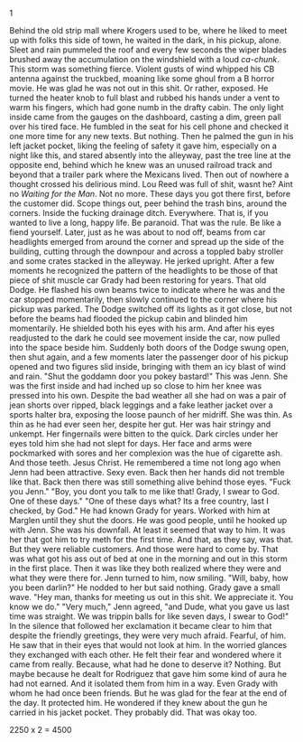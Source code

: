 1

  Behind the old strip mall where Krogers used to be, where he liked to meet up with folks this side of town, he waited in the dark, in his pickup, alone. Sleet and rain pummeled the roof and every few seconds the wiper blades brushed away the accumulation on the windshield with a loud _ca-chunk_. This storm was something fierce. Violent gusts of wind whipped his CB antenna against the truckbed, moaning like some ghoul from a B horror movie. He was glad he was not out in this shit. Or rather, exposed. He turned the heater knob to full blast and rubbed his hands under a vent to warm his fingers, which had gone numb in the drafty cabin. The only light inside came from the gauges on the dashboard, casting a dim, green pall over his tired face. He fumbled in the seat for his cell phone and checked it one more time for any new texts. But nothing. Then he palmed the gun in his left jacket pocket, liking the feeling of safety it gave him, especially on a night like this, and stared absently into the alleyway, past the tree line at the opposite end, behind which he knew was an unused railroad track and beyond that a trailer park where the Mexicans lived. Then out of nowhere a thought crossed his delirious mind. Lou Reed was full of shit, wasnt he? Aint no _Waiting for the Man_. Not no more. These days you got there first, before the customer did. Scope things out, peer behind the trash bins, around the corners. Inside the fucking drainage ditch. Everywhere. That is, if you wanted to live a long, happy life. Be paranoid. That was the rule. Be like a fiend yourself.
  Later, just as he was about to nod off, beams from car headlights emerged from around the corner and spread up the side of the building, cutting through the downpour and across a toppled baby stroller and some crates stacked in the alleyway. He jerked upright. After a few moments he recognized the pattern of the headlights to be those of that piece of shit muscle car Grady had been restoring for years. That old Dodge. He flashed his own beams twice to indicate where he was and the car stopped momentarily, then slowly continued to the corner where his pickup was parked. 
  The Dodge switched off its lights as it got close, but not before the beams had flooded the pickup cabin and blinded him momentarily. He shielded both his eyes with his arm. And after his eyes readjusted to the dark he could see movement inside the car, now pulled into the space beside him. Suddenly both doors of the Dodge swung open, then shut again, and a few moments later the passenger door of his pickup opened and two figures slid inside, bringing with them an icy blast of wind and rain.
  "Shut the goddamn door you pokey bastard!"
  This was Jenn. She was the first inside and had inched up so close to him her knee was pressed into his own. Despite the bad weather all she had on was a pair of jean shorts over ripped, black leggings and a fake leather jacket over a sports halter bra, exposing the loose paunch of her midriff. She was thin. As thin as he had ever seen her, despite her gut. Her was hair stringy and unkempt. Her fingernails were bitten to the quick. Dark circles under her eyes told him she had not slept for days. Her face and arms were pockmarked with sores and her complexion was the hue of cigarette ash. And those teeth. Jesus Christ. He remembered a time not long ago when Jenn had been attractive. Sexy even. Back then her hands did not tremble like that. Back then there was still something alive behind those eyes.
  "Fuck you Jenn."
  "Boy, you dont you talk to me like that! Grady, I swear to God. One of these days."
  "One of these days what? Its a free country, last I checked, by God."
  He had known Grady for years. Worked with him at Marglen until they shut the doors. He was good people, until he hooked up with Jenn. She was his downfall. At least it seemed that way to him. It was her that got him to try meth for the first time. And that, as they say, was that. But they were reliable customers. And those were hard to come by. That was what got his ass out of bed at one in the morning and out in this storm in the first place.
  Then it was like they both realized where they were and what they were there for. Jenn turned to him, now smiling.
  "Will, baby, how you been darlin?"
  He nodded to her but said nothing.
  Grady gave a small wave.
  "Hey man, thanks for meeting us out in this shit. We appreciate it. You know we do."
  "Very much," Jenn agreed, "and Dude, what you gave us last time was straight. We was trippin balls for like seven days, I swear to God!"
  In the silence that followed her exclamation it became clear to him that despite the friendly greetings, they were very much afraid. Fearful, of him. He saw that in their eyes that would not look at him. In the worried glances they exchanged with each other. He felt their fear and wondered where it came from really. Because, what had he done to deserve it? Nothing. But maybe because he dealt for Rodriguez that gave him some kind of aura he had not earned. And it isolated them from him in a way. Even Grady with whom he had once been friends. But he was glad for the fear at the end of the day. It protected him. He wondered if they knew about the gun he carried in his jacket pocket. They probably did. That was okay too.














2250 x 2 = 4500